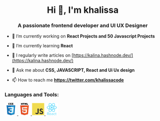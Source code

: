 <h1 align="center">Hi 👋, I'm khalissa</h1>
<h3 align="center">A passionate frontend developer and UI UX Designer</h3>

- 🔭 I’m currently working on **React Projects and 50 Javascript Projects**

- 🌱 I’m currently learning **React**

- 📝 I regularly write articles on [https://kalina.hashnode.dev/](https://kalina.hashnode.dev/)

- 💬 Ask me about **CSS, JAVASCRIPT, React and Ui Ux design**

- 📫 How to reach me **https://twitter.com/khalissacode**

<p align="left">
</p>

<h3 align="left">Languages and Tools:</h3>
<p align="left"> <a href="https://www.w3schools.com/css/" target="_blank" rel="noreferrer"> <img src="https://raw.githubusercontent.com/devicons/devicon/master/icons/css3/css3-original-wordmark.svg" alt="css3" width="40" height="40"/> </a> <a href="https://www.w3.org/html/" target="_blank" rel="noreferrer"> <img src="https://raw.githubusercontent.com/devicons/devicon/master/icons/html5/html5-original-wordmark.svg" alt="html5" width="40" height="40"/> </a> <a href="https://developer.mozilla.org/en-US/docs/Web/JavaScript" target="_blank" rel="noreferrer"> <img src="https://raw.githubusercontent.com/devicons/devicon/master/icons/javascript/javascript-original.svg" alt="javascript" width="40" height="40"/> </a> <a href="https://reactjs.org/" target="_blank" rel="noreferrer"> <img src="https://raw.githubusercontent.com/devicons/devicon/master/icons/react/react-original-wordmark.svg" alt="react" width="40" height="40"/> </a> </p>
